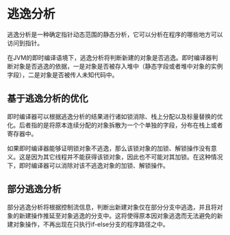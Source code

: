 # 逃逸分析

逃逸分析是一种确定指针动态范围的静态分析，它可以分析在程序的哪些地方可以访问到指针。

在JVM的即时编译语境下，逃逸分析将判断新建的对象是否逃逸。即时编译器判断对象是否逃逸的依据，一是对象是否被存入堆中（静态字段或者堆中对象的实例字段），二是对象是否被传人未知代码中。

## 基于逃逸分析的优化

即时编译器可以根据逃逸分析的结果进行诸如锁消除、栈上分配以及标量替换的优化。后者指的是将原本连续分配的对象拆散为一个个单独的字段，分布在栈上或者寄存器中。

如果即时编译器能够证明锁对象不逃逸，那么该锁对象的加锁、解锁操作没有意义。这是因为其它线程并不能获得该锁对象，因此也不可能对其加锁。在这种情况下，即时编译器可以消除对该不逃逸对象的加锁、解锁操作。

## 部分逃逸分析

部分逃逸分析将根据控制流信息，判断出新建对象仅在部分分支中逃逸，并且将对象的新建操作推延至对象逃逸的分支中。这将使得原本因对象逃逸而无法避免的新建对象操作，不再出现在只执行if-else分支的程序路径之中。
